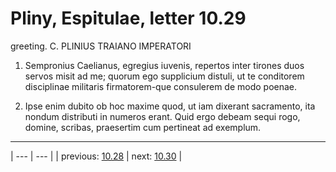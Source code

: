 # Pliny, Espitulae, letter 10.29

greeting. C. PLINIUS TRAIANO IMPERATORI



1. Sempronius Caelianus, egregius iuvenis, repertos inter tirones duos servos misit ad me; quorum ego supplicium distuli, ut te conditorem disciplinae militaris firmatorem-que consulerem de modo poenae.



2. Ipse enim dubito ob hoc maxime quod, ut iam dixerant sacramento, ita nondum distributi in numeros erant. Quid ergo debeam sequi rogo, domine, scribas, praesertim cum pertineat ad exemplum.



---

| --- | --- |
| previous: [10.28](../10.28/) | next: [10.30](../10.30/) |